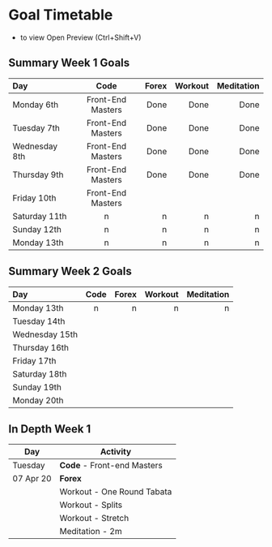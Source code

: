 # Goal Timetable

- to view  Open Preview (Ctrl+Shift+V) 

## Summary Week 1 Goals

| Day              | Code              | Forex     |    Workout |  Meditation |
| :--------------- | :---------------: | --------: | ---------: | ---------: |
|  Monday   6th    | Front-End Masters | Done      | Done     | Done     | 
|  Tuesday   7th   | Front-End Masters | Done      | Done     | Done     | 
|  Wednesday 8th   | Front-End Masters | Done      | Done     | Done     | 
|  Thursday  9th   | Front-End Masters | Done      | Done     | Done     | 
|  Friday    10th  | Front-End Masters     |        |          |
|  Saturday  11th  |   n         |  n      |  n        | n  |
|  Sunday    12th  |   n         |   n     |   n       | n  |
|  Monday    13th  |   n         |    n    |    n      | n  |

## Summary Week 2 Goals

| Day              | Code              | Forex     |    Workout |  Meditation |
| :--------------- | :---------------: | --------: | ---------: | ---------: |
|  Monday   13th    |   n         |    n    |    n      | n  |
|  Tuesday   14th   |  |       |      |      | 
|  Wednesday 15th   |  |       |      |      | 
|  Thursday  16th   |  |       |      |      | 
|  Friday    17th  |      |        |          |
|  Saturday  18th  |            |        |          |   |
|  Sunday    19th  |            |        |          |   |
|  Monday    20th  |            |        |          |   |

## In Depth Week 1

| Day       | Activity                  |
| ----------| -------------             |
| Tuesday   | **Code** - Front-end Masters  |
| 07 Apr 20 | **Forex**                     |
|           | Workout - One Round Tabata  |
|           | Workout - Splits                   |
|           | Workout - Stretch                  |
|           | Meditation - 2m                  |